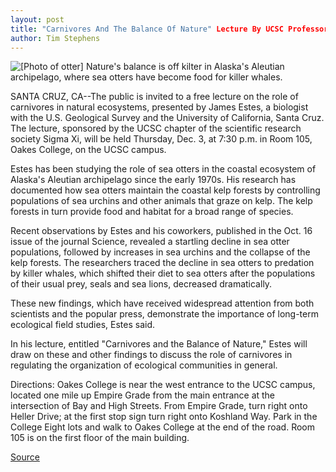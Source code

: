 ```yaml
---
layout: post
title: "Carnivores And The Balance Of Nature" Lecture By UCSC Professor
author: Tim Stephens
---
```


![\[Photo of otter\]][1] Nature's balance is off kilter in Alaska's Aleutian archipelago, where sea otters have become food for killer whales.

SANTA CRUZ, CA--The public is invited to a free lecture on the role of carnivores in natural ecosystems, presented by James Estes, a biologist with the U.S. Geological Survey and the University of California, Santa Cruz. The lecture, sponsored by the UCSC chapter of the scientific research society Sigma Xi, will be held Thursday, Dec. 3, at 7:30 p.m. in Room 105, Oakes College, on the UCSC campus.

Estes has been studying the role of sea otters in the coastal ecosystem of Alaska's Aleutian archipelago since the early 1970s. His research has documented how sea otters maintain the coastal kelp forests by controlling populations of sea urchins and other animals that graze on kelp. The kelp forests in turn provide food and habitat for a broad range of species.

Recent observations by Estes and his coworkers, published in the Oct. 16 issue of the journal Science, revealed a startling decline in sea otter populations, followed by increases in sea urchins and the collapse of the kelp forests. The researchers traced the decline in sea otters to predation by killer whales, which shifted their diet to sea otters after the populations of their usual prey, seals and sea lions, decreased dramatically.

These new findings, which have received widespread attention from both scientists and the popular press, demonstrate the importance of long-term ecological field studies, Estes said.

In his lecture, entitled "Carnivores and the Balance of Nature," Estes will draw on these and other findings to discuss the role of carnivores in regulating the organization of ecological communities in general.

Directions: Oakes College is near the west entrance to the UCSC campus, located one mile up Empire Grade from the main entrance at the intersection of Bay and High Streets. From Empire Grade, turn right onto Heller Drive; at the first stop sign turn right onto Koshland Way. Park in the College Eight lots and walk to Oakes College at the end of the road. Room 105 is on the first floor of the main building.

[1]: http://www1.ucsc.edu/oncampus/currents/98-99/art/otter.98-11-23.320.jpg

[Source](http://www1.ucsc.edu/news_events/press_releases/archive/98-99/11-98/estes.htm "Permalink to UC Santa Cruz: Lecture on Carnivores")